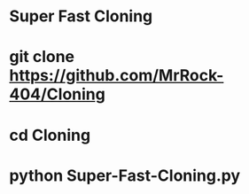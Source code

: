 # Super Fast Cloning

# git clone https://github.com/MrRock-404/Cloning

# cd Cloning

# python Super-Fast-Cloning.py

